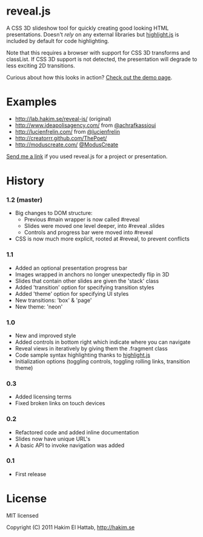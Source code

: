 # reveal.js

A CSS 3D slideshow tool for quickly creating good looking HTML presentations. Doesn't _rely_ on any external libraries but [highlight.js](http://softwaremaniacs.org/soft/highlight/en/description/) is included by default for code highlighting.

Note that this requires a browser with support for CSS 3D transforms and classList. If CSS 3D support is not detected, the presentation will degrade to less exciting 2D transitions.

Curious about how this looks in action? [Check out the demo page](http://lab.hakim.se/reveal-js/).

# Examples

* http://lab.hakim.se/reveal-js/ (original)
* http://www.ideapolisagency.com/ from [@achrafkassioui](http://twitter.com/achrafkassioui)
* http://lucienfrelin.com/ from [@lucienfrelin](http://twitter.com/lucienfrelin)
* http://creatorrr.github.com/ThePoet/
* http://moduscreate.com/ [@ModusCreate](https://twitter.com/ModusCreate)

[Send me a link](http://hakim.se/about/contact) if you used reveal.js for a project or presentation.

# History

### 1.2 (master)
- Big changes to DOM structure:
  - Previous #main wrapper is now called #reveal
  - Slides were moved one level deeper, into #reveal .slides
  - Controls and progress bar were moved into #reveal
- CSS is now much more explicit, rooted at #reveal, to prevent conflicts

### 1.1

- Added an optional presentation progress bar
- Images wrapped in anchors no longer unexpectedly flip in 3D
- Slides that contain other slides are given the 'stack' class
- Added 'transition' option for specifying transition styles
- Added 'theme' option for specifying UI styles
- New transitions: 'box' & 'page'
- New theme: 'neon'

### 1.0

- New and improved style
- Added controls in bottom right which indicate where you can navigate
- Reveal views in iteratively by giving them the .fragment class
- Code sample syntax highlighting thanks to [highlight.js](http://softwaremaniacs.org/soft/highlight/en/description/)
- Initialization options (toggling controls, toggling rolling links, transition theme)

### 0.3

- Added licensing terms
- Fixed broken links on touch devices

### 0.2

- Refactored code and added inline documentation
- Slides now have unique URL's
- A basic API to invoke navigation was added

### 0.1
- First release

# License

MIT licensed

Copyright (C) 2011 Hakim El Hattab, http://hakim.se